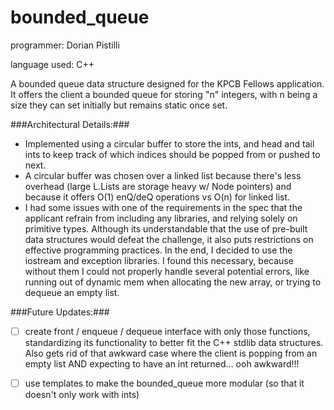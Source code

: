 bounded_queue
=============

programmer: Dorian Pistilli


language used: C++


A bounded queue data structure designed for the KPCB Fellows
application. It offers the client a bounded queue for storing "n"
integers, with n being a size they can set initially but remains
static once set.


###Architectural Details:###

- Implemented using a circular buffer to store the ints, and head
and tail ints to keep track of which indices should be popped from
or pushed to next.
- A circular buffer was chosen over a linked list because there's 
less overhead (large L.Lists are storage heavy w/ Node pointers)
and because it offers O(1) enQ/deQ operations vs O(n) for linked
list.
- I had some issues with one of the requirements in the spec that the
applicant refrain from including any libraries, and relying solely
on primitive types. Although its understandable that the use of
pre-built data structures would defeat the challenge, it also puts
restrictions on effective programming practices. In the end, I
decided to use the iostream and exception libraries. I found this
necessary, because without them I could not properly handle several
potential errors, like running out of dynamic mem when allocating
the new array, or trying to dequeue an empty list.


###Future Updates:###

- [ ] create front / enqueue / dequeue interface with only those functions,
standardizing its functionality to better fit the C++ stdlib data 
structures. Also gets rid of that awkward case where the client is popping 
from an empty list AND expecting to have an int returned... ooh awkward!!!
- [ ] use templates to make the bounded_queue more modular (so that it 
doesn't only work with ints)







